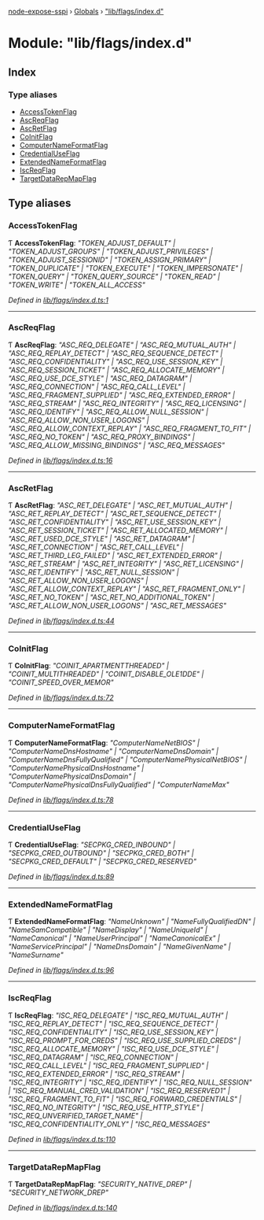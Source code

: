 [node-expose-sspi](../README.md) › [Globals](../globals.md) › ["lib/flags/index.d"](_lib_flags_index_d_.md)

# Module: "lib/flags/index.d"

## Index

### Type aliases

* [AccessTokenFlag](_lib_flags_index_d_.md#accesstokenflag)
* [AscReqFlag](_lib_flags_index_d_.md#ascreqflag)
* [AscRetFlag](_lib_flags_index_d_.md#ascretflag)
* [CoInitFlag](_lib_flags_index_d_.md#coinitflag)
* [ComputerNameFormatFlag](_lib_flags_index_d_.md#computernameformatflag)
* [CredentialUseFlag](_lib_flags_index_d_.md#credentialuseflag)
* [ExtendedNameFormatFlag](_lib_flags_index_d_.md#extendednameformatflag)
* [IscReqFlag](_lib_flags_index_d_.md#iscreqflag)
* [TargetDataRepMapFlag](_lib_flags_index_d_.md#targetdatarepmapflag)

## Type aliases

###  AccessTokenFlag

Ƭ **AccessTokenFlag**: *"TOKEN_ADJUST_DEFAULT" | "TOKEN_ADJUST_GROUPS" | "TOKEN_ADJUST_PRIVILEGES" | "TOKEN_ADJUST_SESSIONID" | "TOKEN_ASSIGN_PRIMARY" | "TOKEN_DUPLICATE" | "TOKEN_EXECUTE" | "TOKEN_IMPERSONATE" | "TOKEN_QUERY" | "TOKEN_QUERY_SOURCE" | "TOKEN_READ" | "TOKEN_WRITE" | "TOKEN_ALL_ACCESS"*

*Defined in [lib/flags/index.d.ts:1](https://github.com/jlguenego/node-expose-sspi/blob/3194bc1/lib/flags/index.d.ts#L1)*

___

###  AscReqFlag

Ƭ **AscReqFlag**: *"ASC_REQ_DELEGATE" | "ASC_REQ_MUTUAL_AUTH" | "ASC_REQ_REPLAY_DETECT" | "ASC_REQ_SEQUENCE_DETECT" | "ASC_REQ_CONFIDENTIALITY" | "ASC_REQ_USE_SESSION_KEY" | "ASC_REQ_SESSION_TICKET" | "ASC_REQ_ALLOCATE_MEMORY" | "ASC_REQ_USE_DCE_STYLE" | "ASC_REQ_DATAGRAM" | "ASC_REQ_CONNECTION" | "ASC_REQ_CALL_LEVEL" | "ASC_REQ_FRAGMENT_SUPPLIED" | "ASC_REQ_EXTENDED_ERROR" | "ASC_REQ_STREAM" | "ASC_REQ_INTEGRITY" | "ASC_REQ_LICENSING" | "ASC_REQ_IDENTIFY" | "ASC_REQ_ALLOW_NULL_SESSION" | "ASC_REQ_ALLOW_NON_USER_LOGONS" | "ASC_REQ_ALLOW_CONTEXT_REPLAY" | "ASC_REQ_FRAGMENT_TO_FIT" | "ASC_REQ_NO_TOKEN" | "ASC_REQ_PROXY_BINDINGS" | "ASC_REQ_ALLOW_MISSING_BINDINGS" | "ASC_REQ_MESSAGES"*

*Defined in [lib/flags/index.d.ts:16](https://github.com/jlguenego/node-expose-sspi/blob/3194bc1/lib/flags/index.d.ts#L16)*

___

###  AscRetFlag

Ƭ **AscRetFlag**: *"ASC_RET_DELEGATE" | "ASC_RET_MUTUAL_AUTH" | "ASC_RET_REPLAY_DETECT" | "ASC_RET_SEQUENCE_DETECT" | "ASC_RET_CONFIDENTIALITY" | "ASC_RET_USE_SESSION_KEY" | "ASC_RET_SESSION_TICKET" | "ASC_RET_ALLOCATED_MEMORY" | "ASC_RET_USED_DCE_STYLE" | "ASC_RET_DATAGRAM" | "ASC_RET_CONNECTION" | "ASC_RET_CALL_LEVEL" | "ASC_RET_THIRD_LEG_FAILED" | "ASC_RET_EXTENDED_ERROR" | "ASC_RET_STREAM" | "ASC_RET_INTEGRITY" | "ASC_RET_LICENSING" | "ASC_RET_IDENTIFY" | "ASC_RET_NULL_SESSION" | "ASC_RET_ALLOW_NON_USER_LOGONS" | "ASC_RET_ALLOW_CONTEXT_REPLAY" | "ASC_RET_FRAGMENT_ONLY" | "ASC_RET_NO_TOKEN" | "ASC_RET_NO_ADDITIONAL_TOKEN" | "ASC_RET_ALLOW_NON_USER_LOGONS" | "ASC_RET_MESSAGES"*

*Defined in [lib/flags/index.d.ts:44](https://github.com/jlguenego/node-expose-sspi/blob/3194bc1/lib/flags/index.d.ts#L44)*

___

###  CoInitFlag

Ƭ **CoInitFlag**: *"COINIT_APARTMENTTHREADED" | "COINIT_MULTITHREADED" | "COINIT_DISABLE_OLE1DDE" | "COINIT_SPEED_OVER_MEMOR"*

*Defined in [lib/flags/index.d.ts:72](https://github.com/jlguenego/node-expose-sspi/blob/3194bc1/lib/flags/index.d.ts#L72)*

___

###  ComputerNameFormatFlag

Ƭ **ComputerNameFormatFlag**: *"ComputerNameNetBIOS" | "ComputerNameDnsHostname" | "ComputerNameDnsDomain" | "ComputerNameDnsFullyQualified" | "ComputerNamePhysicalNetBIOS" | "ComputerNamePhysicalDnsHostname" | "ComputerNamePhysicalDnsDomain" | "ComputerNamePhysicalDnsFullyQualified" | "ComputerNameMax"*

*Defined in [lib/flags/index.d.ts:78](https://github.com/jlguenego/node-expose-sspi/blob/3194bc1/lib/flags/index.d.ts#L78)*

___

###  CredentialUseFlag

Ƭ **CredentialUseFlag**: *"SECPKG_CRED_INBOUND" | "SECPKG_CRED_OUTBOUND" | "SECPKG_CRED_BOTH" | "SECPKG_CRED_DEFAULT" | "SECPKG_CRED_RESERVED"*

*Defined in [lib/flags/index.d.ts:89](https://github.com/jlguenego/node-expose-sspi/blob/3194bc1/lib/flags/index.d.ts#L89)*

___

###  ExtendedNameFormatFlag

Ƭ **ExtendedNameFormatFlag**: *"NameUnknown" | "NameFullyQualifiedDN" | "NameSamCompatible" | "NameDisplay" | "NameUniqueId" | "NameCanonical" | "NameUserPrincipal" | "NameCanonicalEx" | "NameServicePrincipal" | "NameDnsDomain" | "NameGivenName" | "NameSurname"*

*Defined in [lib/flags/index.d.ts:96](https://github.com/jlguenego/node-expose-sspi/blob/3194bc1/lib/flags/index.d.ts#L96)*

___

###  IscReqFlag

Ƭ **IscReqFlag**: *"ISC_REQ_DELEGATE" | "ISC_REQ_MUTUAL_AUTH" | "ISC_REQ_REPLAY_DETECT" | "ISC_REQ_SEQUENCE_DETECT" | "ISC_REQ_CONFIDENTIALITY" | "ISC_REQ_USE_SESSION_KEY" | "ISC_REQ_PROMPT_FOR_CREDS" | "ISC_REQ_USE_SUPPLIED_CREDS" | "ISC_REQ_ALLOCATE_MEMORY" | "ISC_REQ_USE_DCE_STYLE" | "ISC_REQ_DATAGRAM" | "ISC_REQ_CONNECTION" | "ISC_REQ_CALL_LEVEL" | "ISC_REQ_FRAGMENT_SUPPLIED" | "ISC_REQ_EXTENDED_ERROR" | "ISC_REQ_STREAM" | "ISC_REQ_INTEGRITY" | "ISC_REQ_IDENTIFY" | "ISC_REQ_NULL_SESSION" | "ISC_REQ_MANUAL_CRED_VALIDATION" | "ISC_REQ_RESERVED1" | "ISC_REQ_FRAGMENT_TO_FIT" | "ISC_REQ_FORWARD_CREDENTIALS" | "ISC_REQ_NO_INTEGRITY" | "ISC_REQ_USE_HTTP_STYLE" | "ISC_REQ_UNVERIFIED_TARGET_NAME" | "ISC_REQ_CONFIDENTIALITY_ONLY" | "ISC_REQ_MESSAGES"*

*Defined in [lib/flags/index.d.ts:110](https://github.com/jlguenego/node-expose-sspi/blob/3194bc1/lib/flags/index.d.ts#L110)*

___

###  TargetDataRepMapFlag

Ƭ **TargetDataRepMapFlag**: *"SECURITY_NATIVE_DREP" | "SECURITY_NETWORK_DREP"*

*Defined in [lib/flags/index.d.ts:140](https://github.com/jlguenego/node-expose-sspi/blob/3194bc1/lib/flags/index.d.ts#L140)*
